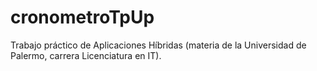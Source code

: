 # cronometroTpUp
Trabajo práctico de Aplicaciones Híbridas (materia de la Universidad de Palermo, carrera Licenciatura en IT).
